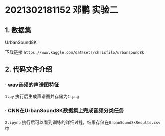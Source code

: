 # 2021302181152 邓鹏 实验二

## 1. 数据集

UrbanSound8K

下载链接 `https://www.kaggle.com/datasets/chrisfilo/urbansound8k`

## 2. 代码文件介绍

### · wav音频的声谱图特征

`1.py` 执行后生成声谱图并存储为`1.png`

### · CNN在UrbanSound8K数据集上完成音频分类任务

`2.ipynb` 执行后可以看到训练的详细过程，结果存储在`UrbanSound8kResults.csv`中